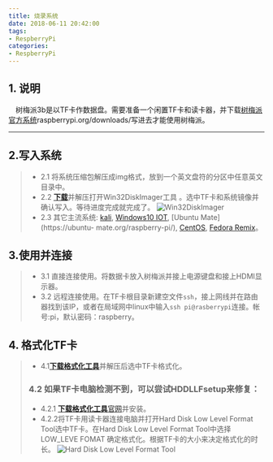 ```yaml
---
title: 烧录系统
date: 2018-06-11 20:42:00
tags:
- RespberryPi
categories:
- RespberryPi
---
```


## 1. 说明
&emsp;树梅派3b是以TF卡作数据盘。需要准备一个闲置TF卡和读卡器，并下载[树梅派官方系统](https://www.raspberrypi.org/downloads/)raspberrypi.org/downloads/写进去才能使用树梅派。

---
<!--more-->

## 2.写入系统
> - 2.1 将系统压缩包解压成img格式，放到一个英文盘符的分区中任意英文目录中。
> - 2.2 <a href="https://qiniu.wuchuheng.com/tools/Win32DiskImager-0.9.5-binary.zip" downloads="Win32DiskImager-0.9.5-binary.zip" >**下载**</a>并解压打开Win32DiskImager工具 。选中TF卡和系统镜像并确认写入。等待进度完成就完成了。
    ![Win32DiskImager](https://qiniu.wuchuheng.com/images/respberrypi-image.png)
> - 2.3 其它主流系统:
    [kali](https://www.offensive-security.com/kali-linux-arm-images/),
    [Windows10 IOT](http://ms-iot.github.io/content/en-US/Downloads.htm),
    [Ubuntu Mate](https://ubuntu- mate.org/raspberry-pi/),
    [CentOS](http://mirror.centos.org/altarch/7/isos/armhfp/),
    [Fedora Remix](http://pidora.ca/)。

## 3.使用并连接
> - 3.1 直接连接使用。将数据卡放入树梅派并接上电源键盘和接上HDMI显示器。
> - 3.2 远程连接使用。在TF卡根目录新建空文件`ssh`，接上网线并在路由器找到该IP，或者在局域网中linux中输入`ssh pi@rasberrypi`连接。帐号:pi，默认密码：raspberry。


## 4. 格式化TF卡
> - 4.1<a href="https://qiniu.wuchuheng.com/tools/SD Formatter_存储卡彻底格式化.zip" download="SD Formatter_存储卡彻底格式化.zip">**下载格式化工具**</a>并解压后选中TF卡格式化。
> ### 4.2 如果TF卡电脑检测不到，可以尝试HDDLLFsetup来修复：
> - 4.2.1 <a href="https://qiniu.wuchuheng.com/tools/HDDLLFsetup.4.40.exe" download="HDDLLFsetup.4.40.exe">**下载格式化工具**</a>[官网](http://hddguru.com/)并安装。
> - 4.2.2将TF卡用读卡器连接电脑并打开Hard Disk Low Level Format Tool选中TF卡。在Hard Disk Low Level Format Tool中选择LOW_LEVE FOMAT 确定格式化。根据TF卡的大小来决定格式化的时长。
    ![Hard Disk Low Level Format Tool](https://qiniu.wuchuheng.com/images/formatSDCard.png)
>

[^systems]: hello
